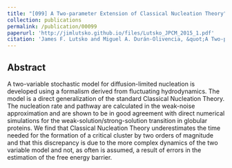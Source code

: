 ```yaml
---
title: "[099] A Two-parameter Extension of Classical Nucleation Theory"
collection: publications
permalink: /publication/00099
paperurl: 'http://jimlutsko.github.io/files/Lutsko_JPCM_2015_1.pdf'
citation: 'James F. Lutsko and Miguel A. Durán-Olivencia, &quot;A Two-parameter Extension of Classical Nucleation Theory&quot;, <i>J. Phys. Cond. Matt.</i>, <strong>27</strong>, 235101 (2015)'
---
```

Abstract
---
A two-variable stochastic model for diffusion-limited nucleation is developed using a formalism derived from fluctuating hydrodynamics. The model is a direct generalization of the standard Classical Nucleation Theory. The nucleation rate and pathway are calculated in the weak-noise approximation and are shown to be in good agreement with direct numerical simulations for the weak-solution/strong-solution transition in globular proteins. We find that Classical Nucleation Theory underestimates the time needed for the formation of a critical cluster by two orders of magnitude and that this discrepancy is due to the more complex dynamics of the two variable model and not, as often is assumed, a result of errors in the estimation of the free energy barrier.
